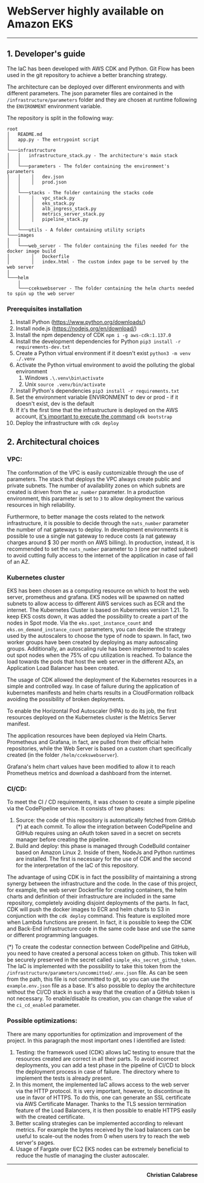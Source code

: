 # WebServer highly available on Amazon EKS

___

## 1. Developer's guide

The IaC has been developed with AWS CDK and Python. Git Flow has been used in the git repository to achieve a better 
branching strategy.

The architecture can be deployed over different environments and with different parameters. The json parameter files are 
contained in the `/infrastructure/parameters` folder and they are chosen at runtime following the `ENVIRONMENT` 
environment variable.

The repository is split in the following way:

```
root
│   README.md
│   app.py - The entrypoint script
│
└───infrastructure
│   │   infrastructure_stack.py - The architecture's main stack
│   │
│   └───parameters - The folder containing the environment's parameters
│   │    │   dev.json
│   │    │   prod.json
│   │
│   └───stacks - The folder containing the stacks code
│   │    │   vpc_stack.py
│   │    │   eks_stack.py
│   │    │   alb_ingress_stack.py
│   │    │   metrics_server_stack.py
│   │    │   pipeline_stack.py
│   │
│   └───utils - A folder containing utility scripts
└───images
│   │
│   └───web_server - The folder containing the files needed for the docker image build
│        │   Dockerfile
│        │   index.html - The custom index page to be served by the web server
│
└───helm
    │
    └───ccekswebserver - The folder containing the helm charts needed to spin up the web server
```

### Prerequisites installation

1. Install Python (https://www.python.org/downloads/)
2. Install node.js (https://nodejs.org/en/download/)
3. Install the npm dependency of CDK `npm i -g aws-cdk:1.137.0`
4. Install the development dependencies for Python `pip3 install -r requirements-dev.txt`
5. Create a Python virtual environment if it doesn't exist `python3 -m venv ./.venv`
6. Activate the Python virtual environment to avoid the polluting the global environment
    1. Windows `.\.venv\bin\activate`
    2. Unix `source .venv/bin/activate`
7. Install Python's dependencies `pip3 install -r requirements.txt`
8. Set the environment variable ENVIRONMENT to dev or prod - if it doesn't exist, dev is the default
9. If it's the first time that the infrastructure is deployed on the AWS account, [it's important to execute the command](https://docs.aws.amazon.com/cdk/latest/guide/bootstrapping.html) `cdk bootstrap`  
10. Deploy the infrastructure with `cdk deploy`

## 2. Architectural choices

### VPC:

The conformation of the VPC is easily customizable through the use of parameters. The stack that deploys the VPC
always create public and private subnets. The number of availability zones on which subnets are created is driven
from the `az_number` parameter. In a production environment, this parameter is set to `3` to allow deployment
the various resources in high reliability.

Furthermore, to better manage the costs related to the network infrastructure, it is possible to decide through the
`nats_number` parameter the number of nat gateways to deploy. In development environments it is possible to use a single
nat gateway to reduce costs (a nat gateway charges around $ 30 per month on AWS billing). In production,
instead, it is recommended to set the `nats_number` parameter to `3` (one per natted subnet) to avoid cutting
fully access to the internet of the application in case of fail of an AZ.

### Kubernetes cluster
EKS has been chosen as a computing resource on which to host the web server, prometheus and grafana. 
EKS nodes will be spawned on natted subnets to allow access to different AWS services such as ECR
and the internet.
The Kubernetes Cluster is based on Kubernetes version 1.21.
To keep EKS costs down, it was added the possibility to create a part of the nodes in Spot mode. Via the `eks.spot_instance_count`
and `eks.on_demand_instance_count` parameters, you can decide the strategy used by the autoscalers to choose the type of node to
spawn.
In fact, two worker groups have been created by deploying as many autoscaling groups.
Additionally, an autoscaling rule has been implemented to scales out spot nodes when the 75% of
cpu utilization is reached. To balance the load towards the pods that host the web server in the different AZs, 
an Application Load Balancer has been created. 

The usage of CDK allowed the deployment of the Kubernetes resources in a simple and controlled way.
In case of failure during the application of kubernetes manifests and helm charts results in a CloudFormation rollback 
avoiding the possibility of broken deployments.

To enable the Horizontal Pod Autoscaler (HPA) to do its job, the first resources deployed on the Kubernetes cluster 
is the Metrics Server manifest.

The application resources have been deployed via Helm Charts. Prometheus and Grafana, in fact, are 
pulled from their official helm repositories, while the Web Server is based on a custom chart specifically created
(in the folder `/helm/ccekswebserver`).

Grafana's helm chart values have been modified to allow it to reach Prometheus metrics and download a dashboard from the internet.

### CI/CD:

To meet the CI / CD requirements, it was chosen to create a simple pipeline via the CodePipeline service.
It consists of two phases:

1. Source: the code of this repository is automatically fetched from GitHub (*) at each commit. To allow
    the integration between CodePipeline and GitHub requires using an oAuth token saved in a secret on secrets
    manager before creating the pipeline.
2. Build and deploy: this phase is managed through CodeBuild container based on Amazon Linux 2. Inside of them,
    NodeJs and Python runtimes are installed. The first is necessary for the use of CDK and the second for the
    interpretation of the IaC of this repository.

The advantage of using CDK is in fact the possibility of maintaining a strong synergy between the infrastructure and the
code. In the case of this project, for example, the web server Dockerfile for creating containers, the helm charts and
definition of their infrastructure are included in the same repository, completely avoiding disjoint deployments of the parts.
In fact, CDK will push the docker images to ECR and helm charts to S3 in conjunction with the
`cdk deploy` command. This feature is exploited more when Lambda functions are present.
In fact, it is possible to keep the CDK and Back-End infrastructure code in the same code base and use the same or different
programming languages.

(&ast;) To create the codestar connection between CodePipeline and GitHub, you need to have created a personal access
token on github. This token will be securely preserved in the secret called `simple_eks_secret_github_token`.
The IaC is implemented with the possibility to take this token from the `/infrastructure/parameters/uncommitted/.env.json` file.
As can be seen from the path, this file is not committed to git, so you can use the `example.env.json` file as a base. 
It's also possible to deploy the architecture without the CI/CD stack in such a way that the creation of
a GitHub token is not necessary. To enable/disable its creation, you can change the value of the
`ci_cd_enabled` parameter.

### Possible optimizations:

There are many opportunities for optimization and improvement of the project. 
In this paragraph the most important ones I identified are listed:

1. Testing: the framework used (CDK) allows IaC testing to ensure that the resources created are
    correct in all their parts. To avoid incorrect deployments, you can add a test phase in the pipeline of
    CI/CD to block the deployment process in case of failure. The directory where to implement the tests is already present. 
2. In this moment, the implemented IaC allows access to the web server via the HTTP protocol. It is very important,
    however, to discontinue its use in favor of HTTPS. To do this, one can generate an SSL certificate via AWS
    Certificate Manager. Thanks to the TLS session termination feature of the Load Balancers, it is then possible to enable
    HTTPS easily with the created certificate.
3. Better scaling strategies can be implemented according to relevant metrics. 
    For example the bytes received by the load balancers can be useful to scale-out the nodes from 0 when users try to reach the
    web server's pages.
4. Usage of Fargate over EC2 EKS nodes can be extremely beneficial to reduce the hustle of managing the cluster autoscaler.

___
<h4 style="text-align: right">Christian Calabrese</h4>
